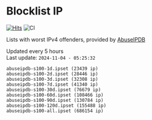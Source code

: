 # Blocklist IP

[![Hits](https://hits.seeyoufarm.com/api/count/incr/badge.svg?url=https%3A%2F%2Fgithub.com%2Fborestad%2Fblocklist-ip%2F&count_bg=%2379C83D&title_bg=%23555555&icon=&icon_color=%23E7E7E7&title=hits&edge_flat=false)](https://hits.seeyoufarm.com)  ![CI](https://img.shields.io/github/workflow/status/borestad/blocklist-ip/CI?style=flat-square)

Lists with worst IPv4 offenders, provided by [AbuseIPDB](https://www.abuseipdb.com/)

<!-- FOOTER-PLACEHOLDER -->
Updated every 5 hours<br>
Last update: `2024-11-04 - 05:25:32`
```
abuseipdb-s100-1d.ipset (23439 ip)
abuseipdb-s100-2d.ipset (28446 ip)
abuseipdb-s100-3d.ipset (32308 ip)
abuseipdb-s100-7d.ipset (41340 ip)
abuseipdb-s100-30d.ipset (76679 ip)
abuseipdb-s100-60d.ipset (108466 ip)
abuseipdb-s100-90d.ipset (130784 ip)
abuseipdb-s100-120d.ipset (155488 ip)
abuseipdb-s100-all.ipset (686154 ip)
```
